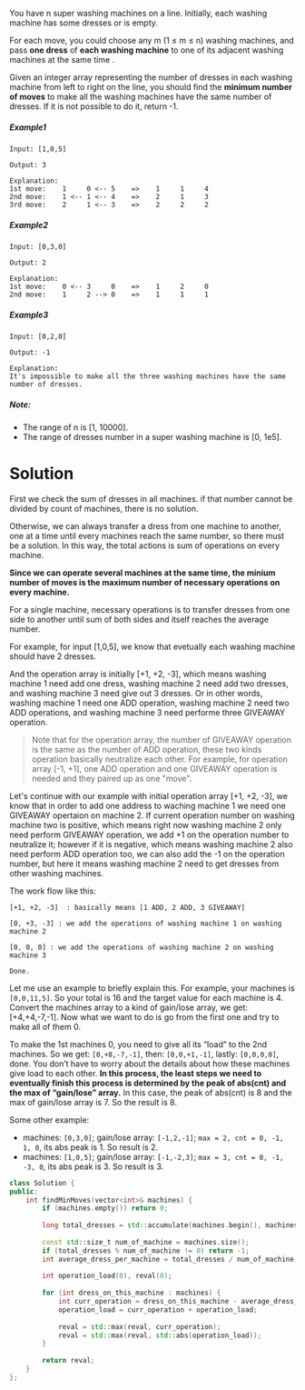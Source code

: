 You have n super washing machines on a line. Initially, each washing machine has some dresses or is empty.

For each move, you could choose any m (1 ≤ m ≤ n) washing machines, and pass __one dress__ of __each washing machine__ to one of its adjacent washing machines at the same time .

Given an integer array representing the number of dresses in each washing machine from left to right on the line, you should find the __minimum number of moves__ to make all the washing machines have the same number of dresses. If it is not possible to do it, return -1.

##### Example1

```
Input: [1,0,5]

Output: 3

Explanation: 
1st move:    1     0 <-- 5    =>    1     1     4
2nd move:    1 <-- 1 <-- 4    =>    2     1     3    
3rd move:    2     1 <-- 3    =>    2     2     2   
```

##### Example2

```
Input: [0,3,0]

Output: 2

Explanation: 
1st move:    0 <-- 3     0    =>    1     2     0    
2nd move:    1     2 --> 0    =>    1     1     1     
```

##### Example3

```
Input: [0,2,0]

Output: -1

Explanation: 
It's impossible to make all the three washing machines have the same number of dresses.
```

##### Note:

* The range of n is [1, 10000].
* The range of dresses number in a super washing machine is [0, 1e5].

# Solution

First we check the sum of dresses in all machines. if that number cannot be divided by count of machines, there is no solution.

Otherwise, we can always transfer a dress from one machine to another, one at a time until every machines reach the same number, so there must be a solution. In this way, the total actions is sum of operations on every machine.

__Since we can operate several machines at the same time, the minium number of moves is the maximum number of necessary operations on every machine.__

For a single machine, necessary operations is to transfer dresses from one side to another until sum of both sides and itself reaches the average number. 


For example, for input [1,0,5], we know that evetually each washing machine should have 2 dresses.

And the operation array is initially [+1, +2, -3], which means washing machine 1 need add one dress, washing machine 2 need add two dresses, and washing machine 3 need give out 3 dresses. Or in other words, washing machine 1 need one ADD operation, washing machine 2 need two ADD operations, and washing machine 3 need performe three GIVEAWAY operation.

> Note that for the operation array, the number of GIVEAWAY operation is the same as the number of ADD operation, these two kinds operation basically neutralize each other. For example, for operation array [-1, +1], one ADD operation and one GIVEAWAY operation is needed and they paired up as one "move".

Let's continue with our example with initial operation array [+1, +2, -3], we know that in order to add one address to waching machine 1 we need one GIVEAWAY opertaion on machine 2. If current operation number on washing machine two is positive, which means right now washing machine 2 only need perform GIVEAWAY operation, we add +1 on the operation number to neutralize it; however if it is negative, which means washing machine 2 also need perform ADD operation too, we can also add the -1 on the operation number, but here it means washing machine 2 need to get dresses from other washing machines.

The work flow like this:

```
[+1, +2, -3]  : basically means [1 ADD, 2 ADD, 3 GIVEAWAY] 

[0, +3, -3] : we add the operations of washing machine 1 on washing machine 2

[0, 0, 0] : we add the operations of washing machine 2 on washing machine 3

Done.
```

Let me use an example to briefly explain this. For example, your machines is ```[0,0,11,5]```. So your total is 16 and the target value for each machine is 4. Convert the machines array to a kind of gain/lose array, we get: [+4,+4,-7,-1]. Now what we want to do is go from the first one and try to make all of them 0.

To make the 1st machines 0, you need to give all its “load” to the 2nd machines. So we get: ```[0,+8,-7,-1]```, then: ```[0,0,+1,-1]```, lastly: ```[0,0,0,0]```, done. You don’t have to worry about the details about how these machines give load to each other. __In this process, the least steps we need to eventually finish this process is determined by the peak of abs(cnt) and the max of “gain/lose” array.__ In this case, the peak of abs(cnt) is 8 and the max of gain/lose array is 7. So the result is 8.

Some other example:

* machines: ```[0,3,0]```; gain/lose array: ```[-1,2,-1]```; ```max = 2, cnt = 0, -1, 1, 0```, its abs peak is 1. So result is 2.  
* machines: ```[1,0,5]```; gain/lose array: ```[-1,-2,3]```; ```max = 3, cnt = 0, -1, -3, 0```, its abs peak is 3. So result is 3.  

```cpp
class Solution {
public:
    int findMinMoves(vector<int>& machines) {
        if (machines.empty()) return 0;
       
        long total_dresses = std::accumulate(machines.begin(), machines.end(), 0);
            
        const std::size_t num_of_machine = machines.size();
        if (total_dresses % num_of_machine != 0) return -1;
        int average_dress_per_machine = total_dresses / num_of_machine;
        
        int operation_load(0), reval(0);
        
        for (int dress_on_this_machine : machines) {
            int curr_operation = dress_on_this_machine - average_dress_per_machine;
            operation_load = curr_operation + operation_load;
            
            reval = std::max(reval, curr_operation);
            reval = std::max(reval, std::abs(operation_load));
        }
        
        return reval;
    }
};
```











